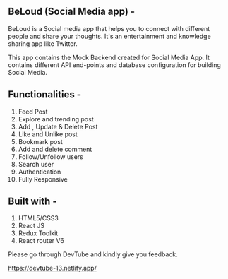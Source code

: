## BeLoud (Social Media app) - 
BeLoud is a Social media app that helps you to connect with different people and share your thoughts. It's an entertainment and knowledge sharing app like Twitter.

This app contains the Mock Backend created for Social Media App. It contains different API end-points and database configuration for building Social Media.

## Functionalities - 
1. Feed Post
2. Explore and trending post
3. Add , Update & Delete Post
4. Like and Unlike post
5. Bookmark post
6. Add and delete comment
7. Follow/Unfollow users
8. Search user
9. Authentication
10. Fully Responsive

## Built with - 
1. HTML5/CSS3
2. React JS
3. Redux Toolkit
4. React router V6

Please go through DevTube and kindly give you feedback.

https://devtube-13.netlify.app/
